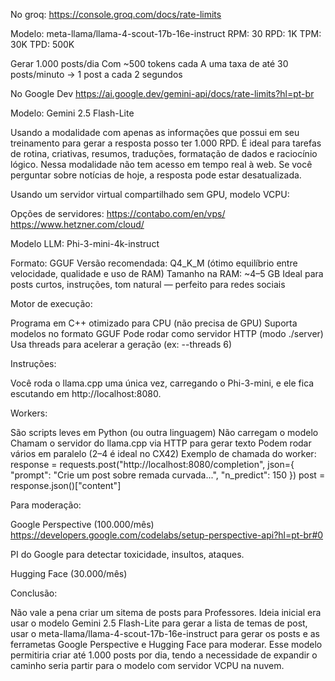 No groq:
https://console.groq.com/docs/rate-limits

Modelo:
meta-llama/llama-4-scout-17b-16e-instruct
RPM: 30
RPD: 1K
TPM: 30K
TPD: 500K


Gerar 1.000 posts/dia
Com ~500 tokens cada
A uma taxa de até 30 posts/minuto → 1 post a cada 2 segundos

No Google Dev
https://ai.google.dev/gemini-api/docs/rate-limits?hl=pt-br

Modelo:
Gemini 2.5 Flash-Lite

Usando a modalidade com apenas as informações que possui em seu treinamento para gerar a resposta posso ter 1.000 RPD. É ideal para tarefas de rotina, criativas, resumos, traduções, formatação de dados e raciocínio lógico. Nessa modalidade não tem acesso em tempo real à web. Se você perguntar sobre notícias de hoje, a resposta pode estar desatualizada.


Usando um servidor virtual compartilhado sem GPU, modelo VCPU:

Opções de servidores:
https://contabo.com/en/vps/
https://www.hetzner.com/cloud/


Modelo LLM:
Phi-3-mini-4k-instruct

Formato: GGUF
Versão recomendada: Q4_K_M (ótimo equilíbrio entre velocidade, qualidade e uso de RAM)
Tamanho na RAM: ~4–5 GB
Ideal para posts curtos, instruções, tom natural — perfeito para redes sociais

Motor de execução:

Programa em C++ otimizado para CPU (não precisa de GPU)
Suporta modelos no formato GGUF
Pode rodar como servidor HTTP (modo ./server)
Usa threads para acelerar a geração (ex: --threads 6)


Instruções:

Você roda o llama.cpp uma única vez, carregando o Phi-3-mini, e ele fica escutando em http://localhost:8080.

Workers:

São scripts leves em Python (ou outra linguagem)
Não carregam o modelo
Chamam o servidor do llama.cpp via HTTP para gerar texto
Podem rodar vários em paralelo (2–4 é ideal no CX42)
Exemplo de chamada do worker:
response = requests.post("http://localhost:8080/completion", json={
   "prompt": "Crie um post sobre remada curvada...",
   "n_predict": 150
})
post = response.json()["content"]





Para moderação:

Google Perspective (100.000/mês)
https://developers.google.com/codelabs/setup-perspective-api?hl=pt-br#0

PI do Google para detectar toxicidade, insultos, ataques.


Hugging Face (30.000/mês)

Conclusão:

Não vale a pena criar um sitema de posts para Professores. Ideia inicial era usar o modelo Gemini 2.5 Flash-Lite para gerar a lista de temas de post, usar o meta-llama/llama-4-scout-17b-16e-instruct para gerar os posts e as ferrametas Google Perspective e Hugging Face para moderar. Esse modelo permitiria criar até 1.000 posts por dia, tendo a necessidade de expandir o caminho seria partir para o modelo com servidor VCPU na nuvem.


